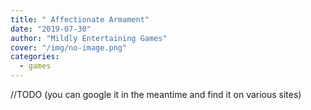 ```yaml
---
title: " Affectionate Armament"
date: "2019-07-30"
author: "Mildly Entertaining Games"
cover: "/img/no-image.png"
categories:
  - games
---
```



//TODO (you can google it in the meantime and find it on various sites)

